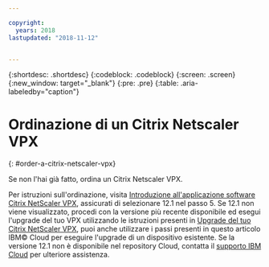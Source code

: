 ```yaml
---

copyright:
  years: 2018
lastupdated: "2018-11-12"


---
```


{:shortdesc: .shortdesc}
{:codeblock: .codeblock}
{:screen: .screen}
{:new_window: target="_blank"}
{:pre: .pre}
{:table: .aria-labeledby="caption"}

# Ordinazione di un Citrix Netscaler VPX
{: #order-a-citrix-netscaler-vpx}

Se non l'hai già fatto, ordina un Citrix Netscaler VPX.

Per istruzioni sull'ordinazione, visita [Introduzione all'applicazione software Citrix NetScaler VPX](/docs/infrastructure/citrix-netscaler-vpx?topic=citrix-netscaler-vpx-getting-started-with-citrix-netscaler-vpx-software-appliance), assicurati di selezionare 12.1 nel passo 5. Se 12.1 non viene visualizzato, procedi con la versione più recente disponibile ed esegui l'upgrade del tuo VPX utilizzando le istruzioni presenti in
[Upgrade del tuo Citrix NetScaler VPX](/docs/infrastructure/citrix-netscaler-vpx?topic=citrix-netscaler-vpx-upgrading-your-citrix-netscaler-vpx), puoi anche utilizzare i passi presenti in questo articolo IBM© Cloud per eseguire l'upgrade di un dispositivo esistente. Se la versione 12.1 non è disponibile nel repository Cloud, contatta il [supporto IBM Cloud](/docs/get-support?topic=get-support-contacting-bluemix-support-dedicated-local) per ulteriore assistenza.

